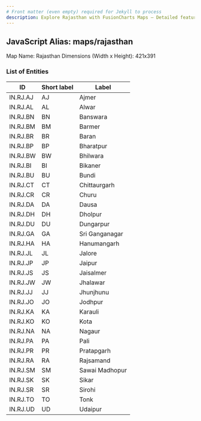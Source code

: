 ```yaml
---
# Front matter (even empty) required for Jekyll to process
description: Explore Rajasthan with FusionCharts Maps – Detailed features for seamless integration. Try now & enhance your data visualization today! 
---
```


## JavaScript Alias: maps/rajasthan

Map Name: Rajasthan
Dimensions (Width x Height): 421x391






### List of Entities

ID | Short label | Label
---|---|---|
IN.RJ.AJ|AJ|Ajmer
IN.RJ.AL|AL|Alwar
IN.RJ.BN|BN|Banswara
IN.RJ.BM|BM|Barmer
IN.RJ.BR|BR|Baran
IN.RJ.BP|BP|Bharatpur
IN.RJ.BW|BW|Bhilwara
IN.RJ.BI|BI|Bikaner
IN.RJ.BU|BU|Bundi
IN.RJ.CT|CT|Chittaurgarh
IN.RJ.CR|CR|Churu
IN.RJ.DA|DA|Dausa
IN.RJ.DH|DH|Dholpur
IN.RJ.DU|DU|Dungarpur
IN.RJ.GA|GA|Sri Ganganagar
IN.RJ.HA|HA|Hanumangarh
IN.RJ.JL|JL|Jalore
IN.RJ.JP|JP|Jaipur
IN.RJ.JS|JS|Jaisalmer
IN.RJ.JW|JW|Jhalawar
IN.RJ.JJ|JJ|Jhunjhunu
IN.RJ.JO|JO|Jodhpur
IN.RJ.KA|KA|Karauli
IN.RJ.KO|KO|Kota
IN.RJ.NA|NA|Nagaur
IN.RJ.PA|PA|Pali
IN.RJ.PR|PR|Pratapgarh
IN.RJ.RA|RA|Rajsamand
IN.RJ.SM|SM|Sawai Madhopur
IN.RJ.SK|SK|Sikar
IN.RJ.SR|SR|Sirohi
IN.RJ.TO|TO|Tonk
IN.RJ.UD|UD|Udaipur

